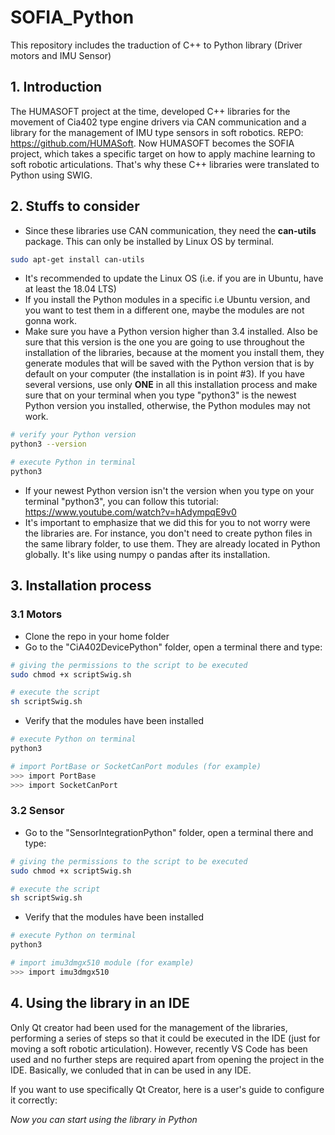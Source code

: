 # SOFIA_Python
This repository includes the traduction of C++ to Python library (Driver motors and IMU Sensor)

## 1. Introduction
The HUMASOFT project at the time, developed C++ libraries for the movement of Cia402 type engine drivers via CAN communication and a library for the management of IMU type sensors in soft robotics. REPO: https://github.com/HUMASoft. Now HUMASOFT becomes the SOFIA project, which takes a specific target on how to apply machine learning to soft robotic articulations. That's why these C++ libraries were translated to Python using SWIG. 

## 2. Stuffs to consider
- Since these libraries use CAN communication, they need the **can-utils** package. This can only be installed by Linux OS by terminal.

```bash
sudo apt-get install can-utils
```

- It's recommended to update the Linux OS (i.e. if you are in Ubuntu, have at least the 18.04 LTS)
- If you install the Python modules in a specific i.e Ubuntu version, and you want to test them in a different one, maybe the modules are not gonna work. 
- Make sure you have a Python version higher than 3.4 installed. Also be sure that this version is the one you are going to use throughout the installation of the libraries, because at the moment you install them, they generate modules that will be saved with the Python version that is by default on your computer (the installation is in point #3). If you have several versions, use only **ONE** in all this installation process and make sure that on your terminal when you type "python3" is the newest Python version you installed, otherwise, the Python modules may not work.

```bash
# verify your Python version 
python3 --version

# execute Python in terminal
python3
```

- If your newest Python version isn't the version when you type on your terminal "python3", you can follow this tutorial: https://www.youtube.com/watch?v=hAdympqE9v0
- It's important to emphasize that we did this for you to not worry were the libraries are. For instance, you don't need to create python files in the same library folder, to use them. They are already located in Python globally. It's like using numpy o pandas after its installation. 

## 3. Installation process
### 3.1 Motors
- Clone the repo in your home folder 
- Go to the "CiA402DevicePython" folder, open a terminal there and type:
```bash
# giving the permissions to the script to be executed
sudo chmod +x scriptSwig.sh

# execute the script
sh scriptSwig.sh
```
- Verify that the modules have been installed
```bash
# execute Python on terminal
python3 

# import PortBase or SocketCanPort modules (for example)
>>> import PortBase 
>>> import SocketCanPort 
```

### 3.2 Sensor
- Go to the "SensorIntegrationPython" folder, open a terminal there and type:
```bash
# giving the permissions to the script to be executed
sudo chmod +x scriptSwig.sh

# execute the script
sh scriptSwig.sh
```
- Verify that the modules have been installed
```bash
# execute Python on terminal
python3 

# import imu3dmgx510 module (for example)
>>> import imu3dmgx510
```

## 4. Using the library in an IDE
Only Qt creator had been used for the management of the libraries, performing a series of steps so that it could be executed in the IDE (just for moving a soft robotic articulation). However, recently VS Code has been used and no further steps are required apart from opening the project in the IDE. Basically, we conluded that in can be used in any IDE. 

If you want to use specifically Qt Creator, here is a user's guide to configure it correctly:


*Now you can start using the library in Python*



